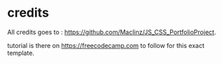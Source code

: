 # credits

All credits goes to : https://github.com/Maclinz/JS_CSS_PortfolioProject.


tutorial is there on https://freecodecamp.com to follow for this exact template.


